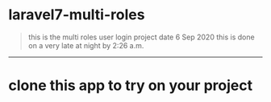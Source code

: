 # laravel7-multi-roles


> this is the multi roles user login project
> date 6 Sep 2020 this is done on a very late at night by 2:26 a.m. 


---
# clone this app to try on your project

